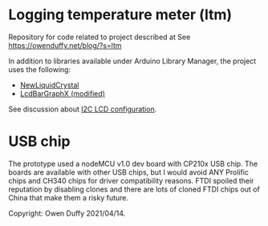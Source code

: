# Logging temperature meter (ltm)    
Repository for code related to project described at See https://owenduffy.net/blog/?s=ltm

In addition to libraries available under Arduino Library Manager, the project uses the following:
* [NewLiquidCrystal](https://github.com/fmalpartida/New-LiquidCrystal/wiki)
* [LcdBarGraphX (modified)](https://github.com/owenduffy/LcdBarGraphX)
 
See discussion about [I2C LCD configuration](https://owenduffy.net/blog/?s=LiquidCrystal_I2C+type).

# USB chip
The prototype used a nodeMCU v1.0 dev board with CP210x USB chip. The boards are available with other USB chips, but I would avoid ANY Prolific chips and CH340 chips for driver compatibility reasons.
 FTDI spoiled their reputation by disabling clones and there are lots of cloned FTDI chips out of China that make them a risky future.

Copyright: Owen Duffy 2021/04/14.


